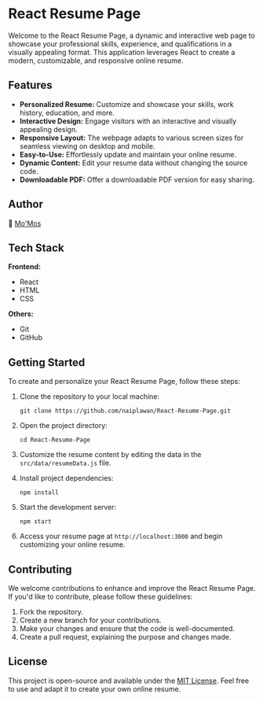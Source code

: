
# React Resume Page

Welcome to the React Resume Page, a dynamic and interactive web page to showcase your professional skills, experience, and qualifications in a visually appealing format. This application leverages React to create a modern, customizable, and responsive online resume.

## Features

-   **Personalized Resume:** Customize and showcase your skills, work history, education, and more.
-   **Interactive Design:** Engage visitors with an interactive and visually appealing design.
-   **Responsive Layout:** The webpage adapts to various screen sizes for seamless viewing on desktop and mobile.
-   **Easy-to-Use:** Effortlessly update and maintain your online resume.
-   **Dynamic Content:** Edit your resume data without changing the source code.
-   **Downloadable PDF:** Offer a downloadable PDF version for easy sharing.

## Author

📝 [Mo'Mos](https://github.com/naiplawan)

## Tech Stack

**Frontend:**

-   React
-   HTML
-   CSS

**Others:**

-   Git
-   GitHub

## Getting Started

To create and personalize your React Resume Page, follow these steps:

1.  Clone the repository to your local machine:
   
    `git clone https://github.com/naiplawan/React-Resume-Page.git` 
    
2.  Open the project directory:
    
    `cd React-Resume-Page` 
    
3.  Customize the resume content by editing the data in the `src/data/resumeData.js` file.
    
4.  Install project dependencies:
    
    `npm install` 
    
5.  Start the development server:
    
    `npm start` 
    
6.  Access your resume page at `http://localhost:3000` and begin customizing your online resume.
    

## Contributing

We welcome contributions to enhance and improve the React Resume Page. If you'd like to contribute, please follow these guidelines:

1.  Fork the repository.
2.  Create a new branch for your contributions.
3.  Make your changes and ensure that the code is well-documented.
4.  Create a pull request, explaining the purpose and changes made.

## License

This project is open-source and available under the [MIT License](https://chat.openai.com/c/LICENSE). Feel free to use and adapt it to create your own online resume.
